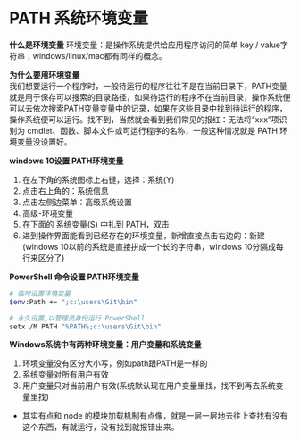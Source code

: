 # PATH 系统环境变量

**什么是环境变量** 
环境变量：是操作系统提供给应用程序访问的简单 key / value字符串；windows/linux/mac都有同样的概念。

**为什么要用环境变量**  
我们想要运行一个程序时，一般待运行的程序往往不是在当前目录下，PATH变量就是用于保存可以搜索的目录路径，如果待运行的程序不在当前目录，操作系统便可以去依次搜索PATH变量变量中的记录，如果在这些目录中找到待运行的程序，操作系统便可以运行。找不到，当然就会看到我们常见的报红：无法将“xxx”项识别为 cmdlet、函数、脚本文件或可运行程序的名称，一般这种情况就是 PATH 环境变量没设置好。

**windows 10设置 PATH环境变量**

1. 在左下角的系统图标上右键，选择：系统(Y)
2. 点击右上角的：系统信息
3. 点击左侧边菜单：高级系统设置
4. 高级-环境变量
5. 在下面的 系统变量(S) 中扎到 PATH，双击
6. 进到操作界面能看到已经存在的环境变量，新增直接点击右边的：新建(windows 10以前的系统是直接拼成一个长的字符串，windows 10分隔成每行来区分了)

**PowerShell 命令设置 PATH环境变量**
```bash
# 临时设置环境变量
$env:Path += ";c:\users\Git\bin"

# 永久设置,以管理员身份运行 PowerShell
setx /M PATH "%PATH%;c:\users\Git\bin"
```

**Windows系统中有两种环境变量：用户变量和系统变量**

1. 环境变量没有区分大小写，例如path跟PATH是一样的
2. 系统变量对所有用户有效
3. 用户变量只对当前用户有效(系统默认现在用户变量里找，找不到再去系统变量里找)

* 其实有点和 node 的模块加载机制有点像，就是一层一层地去往上查找有没有这个东西，有就运行，没有找到就报错出来。